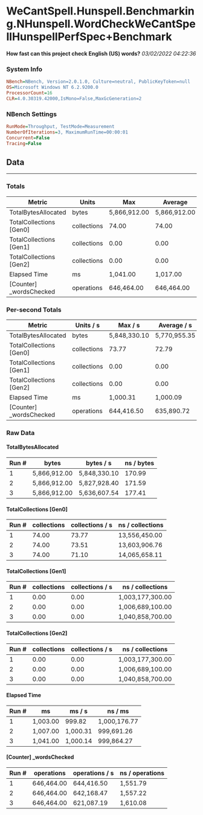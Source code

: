 ﻿# WeCantSpell.Hunspell.Benchmarking.NHunspell.WordCheckWeCantSpellHunspellPerfSpec+Benchmark
__How fast can this project check English (US) words?__
_03/02/2022 04:22:36_
### System Info
```ini
NBench=NBench, Version=2.0.1.0, Culture=neutral, PublicKeyToken=null
OS=Microsoft Windows NT 6.2.9200.0
ProcessorCount=16
CLR=4.0.30319.42000,IsMono=False,MaxGcGeneration=2
```

### NBench Settings
```ini
RunMode=Throughput, TestMode=Measurement
NumberOfIterations=3, MaximumRunTime=00:00:01
Concurrent=False
Tracing=False
```

## Data
-------------------

### Totals
|          Metric |           Units |             Max |         Average |             Min |          StdDev |
|---------------- |---------------- |---------------- |---------------- |---------------- |---------------- |
|TotalBytesAllocated |           bytes |    5,866,912.00 |    5,866,912.00 |    5,866,912.00 |            0.00 |
|TotalCollections [Gen0] |     collections |           74.00 |           74.00 |           74.00 |            0.00 |
|TotalCollections [Gen1] |     collections |            0.00 |            0.00 |            0.00 |            0.00 |
|TotalCollections [Gen2] |     collections |            0.00 |            0.00 |            0.00 |            0.00 |
|    Elapsed Time |              ms |        1,041.00 |        1,017.00 |        1,003.00 |           20.88 |
|[Counter] _wordsChecked |      operations |      646,464.00 |      646,464.00 |      646,464.00 |            0.00 |

### Per-second Totals
|          Metric |       Units / s |         Max / s |     Average / s |         Min / s |      StdDev / s |
|---------------- |---------------- |---------------- |---------------- |---------------- |---------------- |
|TotalBytesAllocated |           bytes |    5,848,330.10 |    5,770,955.35 |    5,636,607.54 |      116,794.94 |
|TotalCollections [Gen0] |     collections |           73.77 |           72.79 |           71.10 |            1.47 |
|TotalCollections [Gen1] |     collections |            0.00 |            0.00 |            0.00 |            0.00 |
|TotalCollections [Gen2] |     collections |            0.00 |            0.00 |            0.00 |            0.00 |
|    Elapsed Time |              ms |        1,000.31 |        1,000.09 |          999.82 |            0.25 |
|[Counter] _wordsChecked |      operations |      644,416.50 |      635,890.72 |      621,087.19 |       12,869.41 |

### Raw Data
#### TotalBytesAllocated
|           Run # |           bytes |       bytes / s |      ns / bytes |
|---------------- |---------------- |---------------- |---------------- |
|               1 |    5,866,912.00 |    5,848,330.10 |          170.99 |
|               2 |    5,866,912.00 |    5,827,928.40 |          171.59 |
|               3 |    5,866,912.00 |    5,636,607.54 |          177.41 |

#### TotalCollections [Gen0]
|           Run # |     collections | collections / s |ns / collections |
|---------------- |---------------- |---------------- |---------------- |
|               1 |           74.00 |           73.77 |   13,556,450.00 |
|               2 |           74.00 |           73.51 |   13,603,906.76 |
|               3 |           74.00 |           71.10 |   14,065,658.11 |

#### TotalCollections [Gen1]
|           Run # |     collections | collections / s |ns / collections |
|---------------- |---------------- |---------------- |---------------- |
|               1 |            0.00 |            0.00 |1,003,177,300.00 |
|               2 |            0.00 |            0.00 |1,006,689,100.00 |
|               3 |            0.00 |            0.00 |1,040,858,700.00 |

#### TotalCollections [Gen2]
|           Run # |     collections | collections / s |ns / collections |
|---------------- |---------------- |---------------- |---------------- |
|               1 |            0.00 |            0.00 |1,003,177,300.00 |
|               2 |            0.00 |            0.00 |1,006,689,100.00 |
|               3 |            0.00 |            0.00 |1,040,858,700.00 |

#### Elapsed Time
|           Run # |              ms |          ms / s |         ns / ms |
|---------------- |---------------- |---------------- |---------------- |
|               1 |        1,003.00 |          999.82 |    1,000,176.77 |
|               2 |        1,007.00 |        1,000.31 |      999,691.26 |
|               3 |        1,041.00 |        1,000.14 |      999,864.27 |

#### [Counter] _wordsChecked
|           Run # |      operations |  operations / s | ns / operations |
|---------------- |---------------- |---------------- |---------------- |
|               1 |      646,464.00 |      644,416.50 |        1,551.79 |
|               2 |      646,464.00 |      642,168.47 |        1,557.22 |
|               3 |      646,464.00 |      621,087.19 |        1,610.08 |


